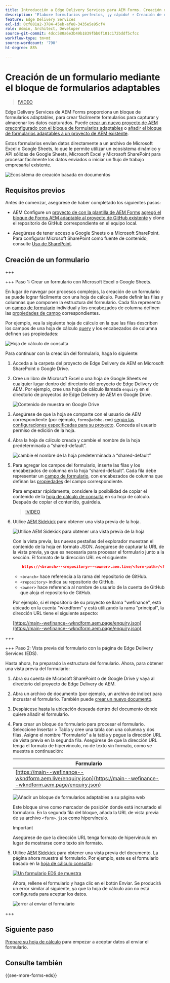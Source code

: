 ```yaml
---
title: Introducción a Edge Delivery Services para AEM Forms. Creación de un formulario.
description: 'Elabore formularios perfectos, ¡y rápido! ⚡ Creación de documentos en Edge Delivery Services de AEM Forms: velocidad increíble, formularios compatibles con SEO y motores de búsqueda para usuarios más satisfechos.'
feature: Edge Delivery Services
exl-id: 0cf881a2-3784-45eb-afe8-3435e5e95cf4
role: Admin, Architect, Developer
source-git-commit: 4dcc580a6e3b49b1839fbb0f101c172bddf5cfcc
workflow-type: tm+mt
source-wordcount: '790'
ht-degree: 88%

---
```


# Creación de un formulario mediante el bloque de formularios adaptables

>[!VIDEO](https://video.tv.adobe.com/v/3427881?quality=12&learn=on)

Edge Delivery Services de AEM Forms proporciona un bloque de formularios adaptables, para crear fácilmente formularios para capturar y almacenar los datos capturados. Puede [crear un nuevo proyecto de AEM preconfigurado con el bloque de formularios adaptables](/help/edge/docs/forms/tutorial.md#create-a-new-aem-project-pre-configured-with-adaptive-forms-block) o [añadir el bloque de formularios adaptables a un proyecto de AEM existente](/help/edge/docs/forms/tutorial.md#add-adaptive-forms-block-to-your-existing-aem-project).

Estos formularios envían datos directamente a un archivo de Microsoft Excel o Google Sheets, lo que le permite utilizar un ecosistema dinámico y API sólidas de Google Sheets, Microsoft Excel y Microsoft SharePoint para procesar fácilmente los datos enviados o iniciar un flujo de trabajo empresarial existente.

![Ecosistema de creación basada en documentos](/help/edge/assets/document-based-authoring-workflow-create-form.png)


## Requisitos previos

Antes de comenzar, asegúrese de haber completado los siguientes pasos:

* AEM Configure un [proyecto de con la plantilla de AEM Forms](/help/edge/docs/forms/tutorial.md#create-a-new-aem-project-pre-configured-with-adaptive-forms-block) [agregó el bloque de Forms AEM adaptable al proyecto de GitHub existente](/help/edge/docs/forms/tutorial.md#add-adaptive-forms-block-to-your-existing-aem-project) y clone el repositorio de GitHub correspondiente en el equipo local.
<!--In this document, the local folder of your Edge Delivery Services (EDS) project is referred as `[EDS Project repository]`.  -->
* Asegúrese de tener acceso a Google Sheets o a Microsoft SharePoint. Para configurar Microsoft SharePoint como fuente de contenido, consulte [Uso de SharePoint](https://www.aem.live/docs/setup-customer-sharepoint).



## Creación de un formulario

<!--
+++ Step 1: Add the Adaptive Forms Block to your Edge Delivery Services (EDS) project.

The Adaptive  empowers users to create forms for an Edge Delivery Service Site. However, this block isn't included in the default AEM boilerplate (used to create an Edge Delivery Services project). To seamlessly integrate the Adaptive Forms Block into your Edge Delivery Services project:

1. **Clone the Adaptive Forms Block repository**: Clone the [Adaptive Forms Block repository](https://github.com/adobe-rnd/form-block) on your local machine. It contains the code to render the form on an EDS webpage. In this document, the local folder of your Forms Block repository is referred as `[Adaptive Forms Block repository]`.
2. **Locate the Adaptive Forms Block Repository:** Access the [Adaptive Forms Block repository]/blocks/src folder and copy its content. 

3. on your local machine and copy the `form` folder. 
4. **Paste the Adaptive Forms Block's code into your EDS Project:**
Navigate to the [EDS Project repository]/blocks/ folder on your local machine and create a 'form' folder. Paste the `[Adaptive Forms Block repository]/blocks/src content`, copied in perevious step to the `[EDS Project repository]/blocks/form` folder.
1. **Commit Changes to GitHub:** Check in the `[EDS Project repository]/blocks/form` folder and its underlying files to your Edge Delivery Services project on GitHub.

After completing these steps, the Adaptive Forms Block is successfully added to your Edge Delivery Services (EDS) project repository on GitHub. You can now create and add forms to a EDS Sites page.
 

**Troubleshooting GitHub build issues**

Ensure a smooth GitHub build process by addressing potential issues:

* **Resolve Module Path Error:**
    If you encounter the error "Unable to resolve path to module "'../../scripts/lib-franklin.js'", navigate to the [EDS Project]/blocks/forms/form.js file. Update the import statement by replacing the lib-franklin.js file with the aem.js file.

* **Handle Linting Errors:**
    Should you come across any linting errors, you can bypass them. Open the [EDS Project]/package.json file and modify the "lint" script from "lint": "npm run lint:js && npm run lint:css" to "lint": "echo 'skipping linting for now'". Save the file and commit the changes to your GitHub project. -->

+++

+++ Paso 1: Crear un formulario con Microsoft Excel o Google Sheets.

En lugar de navegar por procesos complejos, la creación de un formulario se puede lograr fácilmente con una hoja de cálculo. Puede definir las filas y columnas que componen la estructura del formulario. Cada fila representa un [campo de formulario](/help/edge/docs/forms/form-components.md#available-components) individual y los encabezados de columna definen las [propiedades de campo](/help/edge/docs/forms/form-components.md#components-properties) correspondientes.

Por ejemplo, vea la siguiente hoja de cálculo en la que las filas describen los campos de una hoja de cálculo [query](/help/edge/assets/enquiry.xlsx) y los encabezados de columna definen sus propiedades:

![Hoja de cálculo de consulta](/help/edge/assets/enquiry-form-spreadsheet.png)

Para continuar con la creación del formulario, haga lo siguiente:

1. Acceda a la carpeta del proyecto de Edge Delivery de AEM en Microsoft SharePoint o Google Drive.

1. Cree un libro de Microsoft Excel o una hoja de Google Sheets en cualquier lugar dentro del directorio del proyecto de Edge Delivery de AEM. Por ejemplo, cree una hoja de cálculo llamada `enquiry` en el directorio de proyectos de Edge Delivery de AEM en Google Drive.

   ![Contenido de muestra en Google Drive](/help/edge/assets/upload-sample-files-to-your-content-folder.png)

1. Asegúrese de que la hoja se comparte con el usuario de AEM correspondiente (por ejemplo, `forms@adobe.com`) [según las configuraciones especificadas para su proyecto](https://www.aem.live/docs/setup-customer-sharepoint). Conceda al usuario permiso de edición de la hoja.

1. Abra la hoja de cálculo creada y cambie el nombre de la hoja predeterminada a “shared-default”.

   ![cambie el nombre de la hoja predeterminada a “shared-default”](/help/edge/assets/rename-sheet-to-shared-default.png)

1. Para agregar los campos del formulario, inserte las filas y los encabezados de columna en la hoja “shared-default”. Cada fila debe representar un [campo de formulario](/help/edge/docs/forms/form-components.md#available-components), con encabezados de columna que definan las [propiedades](/help/edge/docs/forms/form-components.md#components-properties) del campo correspondiente.


   Para empezar rápidamente, considere la posibilidad de copiar el contenido de la [hoja de cálculo de consulta](/help/edge/assets/enquiry.xlsx) en su hoja de cálculo. Después de copiar el contenido, guárdela.

   >[!VIDEO](https://video.tv.adobe.com/v/3427468?quality=12&learn=on)


1. Utilice [AEM Sidekick](https://www.aem.live/developer/tutorial#preview-and-publish-your-content) para obtener una vista previa de la hoja.

   ![Utilice AEM Sidekick para obtener una vista previa de la hoja](/help/edge/assets/preview-form.png)

   Con la vista previa, las nuevas pestañas del explorador muestran el contenido de la hoja en formato JSON. Asegúrese de capturar la URL de la vista previa, ya que es necesaria para procesar el formulario junto a la sección. El formato de la dirección URL es el siguiente:


   ```JSON
       https://<branch>--<repository>--<owner>.aem.live/<form-path>/<form-file-name>.json
   ```

   * `<branch>` hace referencia a la rama del repositorio de GitHub.
   * `<repository>` indica su repositorio de GitHub.
   * `<owner>` hace referencia al nombre de usuario de la cuenta de GitHub que aloja el repositorio de GitHub.

   Por ejemplo, si el repositorio de su proyecto se llama &quot;wefinance&quot;, está ubicado en la cuenta &quot;wkndform&quot; y está utilizando la rama &quot;principal&quot;, la dirección URL tiene el siguiente aspecto:

   [https://main--wefinance--wkndform.aem.page/enquiry.json](https://main--wefinance--wkndform.aem.page/enquiry.json)


+++

+++ Paso 2: Vista previa del formulario con la página de Edge Delivery Services (EDS).


Hasta ahora, ha preparado la estructura del formulario. Ahora, para obtener una vista previa del formulario:

1. Abra su cuenta de Microsoft SharePoint o de Google Drive y vaya al directorio del proyecto de Edge Delivery de AEM.



1. Abra un archivo de documento (por ejemplo, un archivo de índice) para incrustar el formulario. También puede [crear un nuevo documento](/help/edge/assets/enquiry-form.docx).

1. Desplácese hasta la ubicación deseada dentro del documento donde quiere añadir el formulario.

1. Para crear un bloque de formulario para procesar el formulario. Seleccione Insertar > Tabla y cree una tabla con una columna y dos filas. Asigne el nombre “Formulario” a la tabla y pegue la dirección URL de vista previa en la segunda fila. Asegúrese de que la dirección URL tenga el formato de hipervínculo, no de texto sin formato, como se muestra a continuación:

   | Formulario |
   |---|
   | [https://main--wefinance--wkndform.aem.live/enquiry.json](https://main--wefinance--wkndform.aem.page/enquiry.json) |


   ![Añadir un bloque de formularios adaptables a su página web](/help/edge/assets/enquiry-doc-to-embed-form.png)

   Este bloque sirve como marcador de posición donde está incrustado el formulario. En la segunda fila del bloque, añada la URL de vista previa de su archivo `<form>.json` como hipervínculo.

   >[!IMPORTANT]
   >
   >
   > Asegúrese de que la dirección URL tenga formato de hipervínculo en lugar de mostrarse como texto sin formato.


1. Utilice [AEM Sidekick](https://www.aem.live/developer/tutorial#preview-and-publish-your-content) para obtener una vista previa del documento. La página ahora muestra el formulario. Por ejemplo, este es el formulario basado en la [hoja de cálculo consulta](/help/edge/assets/enquiry-form.docx):


   [![Un formulario EDS de muestra](/help/edge/assets/updated-form.png)](https://main--wefinance--wkndform.aem.page/enquiry-form)

   Ahora, rellene el formulario y haga clic en el botón Enviar. Se producirá un error similar al siguiente, ya que la hoja de cálculo aún no está configurada para aceptar los datos.

   ![error al enviar el formulario](/help/edge/assets/form-error.png)

+++


## Siguiente paso

[Prepare su hoja de cálculo](/help/edge/docs/forms/submit-forms.md) para empezar a aceptar datos al enviar el formulario.


## Consulte también

{{see-more-forms-eds}}
